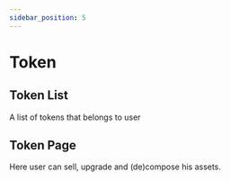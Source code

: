 ```yaml
---
sidebar_position: 5
---
```


# Token

## Token List

A list of tokens that belongs to user

## Token Page

Here user can sell, upgrade and (de)compose his assets.
